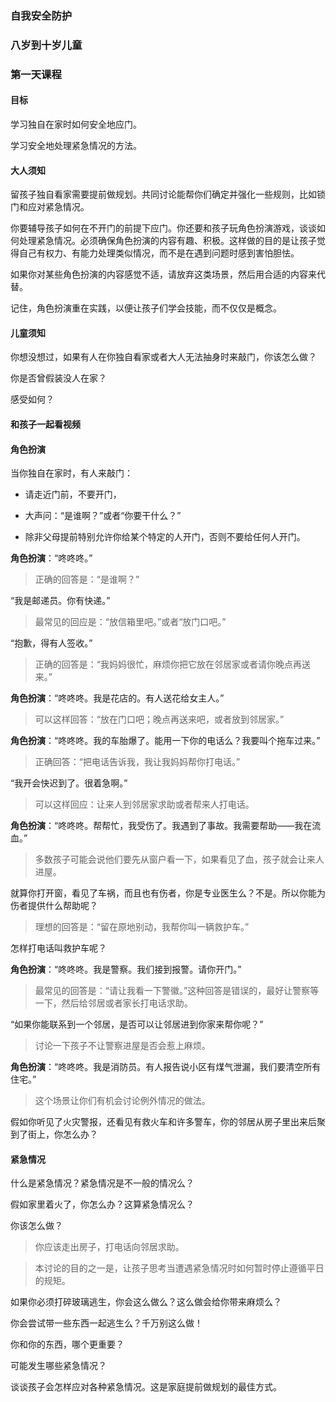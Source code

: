 ### 自我安全防护

### 八岁到十岁儿童 

### 第一天课程 

#### 目标

学习独自在家时如何安全地应门。 

学习安全地处理紧急情况的方法。

#### 大人须知

留孩子独自看家需要提前做规划。共同讨论能帮你们确定并强化一些规则，比如锁门和应对紧急情况。

你要辅导孩子如何在不开门的前提下应门。你还要和孩子玩角色扮演游戏，谈谈如何处理紧急情况。必须确保角色扮演的内容有趣、积极。这样做的目的是让孩子觉得自己有权力、有能力处理类似情况，而不是在遇到问题时感到害怕胆怯。

如果你对某些角色扮演的内容感觉不适，请放弃这类场景，然后用合适的内容来代替。

记住，角色扮演重在实践，以便让孩子们学会技能，而不仅仅是概念。

#### 儿童须知

你想没想过，如果有人在你独自看家或者大人无法抽身时来敲门，你该怎么做？

你是否曾假装没人在家？

感受如何？

#### 和孩子一起看视频 

#### 角色扮演

当你独自在家时，有人来敲门：

* 请走近门前，不要开门，

* 大声问：“是谁啊？”或者“你要干什么？”

* 除非父母提前特别允许你给某个特定的人开门，否则不要给任何人开门。

**角色扮演**：“咚咚咚。”

> 正确的回答是：“是谁啊？”

“我是邮递员。你有快递。”

> 最常见的回应是：“放信箱里吧。”或者“放门口吧。”

“抱歉，得有人签收。”

> 正确的回答是：“我妈妈很忙，麻烦你把它放在邻居家或者请你晚点再送来。”

**角色扮演**：“咚咚咚。我是花店的。有人送花给女主人。”

> 可以这样回答：“放在门口吧；晚点再送来吧，或者放到邻居家。”

**角色扮演**：“咚咚咚。我的车胎爆了。能用一下你的电话么？我要叫个拖车过来。”

> 正确回答：“把电话告诉我，我让我妈妈帮你打电话。”

“我开会快迟到了。很着急啊。”

> 可以这样回应：让来人到邻居家求助或者帮来人打电话。

**角色扮演**：“咚咚咚。帮帮忙，我受伤了。我遇到了事故。我需要帮助——我在流血。”

> 多数孩子可能会说他们要先从窗户看一下，如果看见了血，孩子就会让来人进屋。

就算你打开窗，看见了车祸，而且也有伤者，你是专业医生么？不是。所以你能为伤者提供什么帮助呢？

> 理想的回答是：“留在原地别动，我帮你叫一辆救护车。”

怎样打电话叫救护车呢？

**角色扮演**：“咚咚咚。我是警察。我们接到报警。请你开门。”

> 最常见的回答是：“请让我看一下警徽。”这种回答是错误的，最好让警察等一下，然后给邻居或者家长打电话求助。

“如果你能联系到一个邻居，是否可以让邻居进到你家来帮你呢？”

> 讨论一下孩子不让警察进屋是否会惹上麻烦。 

**角色扮演**：“咚咚咚。我是消防员。有人报告说小区有煤气泄漏，我们要清空所有住宅。”

> 这个场景让你们有机会讨论例外情况的做法。

假如你听见了火灾警报，还看见有救火车和许多警车，你的邻居从房子里出来后聚到了街上，你怎么办？

#### 紧急情况

什么是紧急情况？紧急情况是不一般的情况么？

假如家里着火了，你怎么办？这算紧急情况么？  

你该怎么做？

> 你应该走出房子，打电话向邻居求助。

> 本讨论的目的之一是，让孩子思考当遭遇紧急情况时如何暂时停止遵循平日的规矩。

如果你必须打碎玻璃逃生，你会这么做么？这么做会给你带来麻烦么？

你会尝试带一些东西一起逃生么？千万别这么做！

你和你的东西，哪个更重要？ 

可能发生哪些紧急情况？

谈谈孩子会怎样应对各种紧急情况。这是家庭提前做规划的最佳方式。

